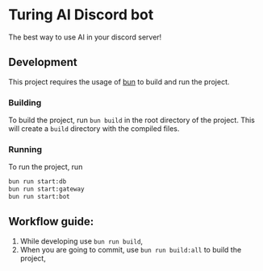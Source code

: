 # Turing AI Discord bot
The best  way to use AI in your discord server!

## Development
This project requires the usage of [bun](https://bun.sh) to build and run the project.

### Building
To build the project, run `bun build` in the root directory of the project. This will create a `build` directory with the compiled files.

### Running
To run the project, run 
```bash
bun run start:db
bun run start:gateway
bun run start:bot
```

## Workflow guide:
1. While developing  use `bun run build`,
2. When you are going to commit, use `bun run build:all` to build the project,